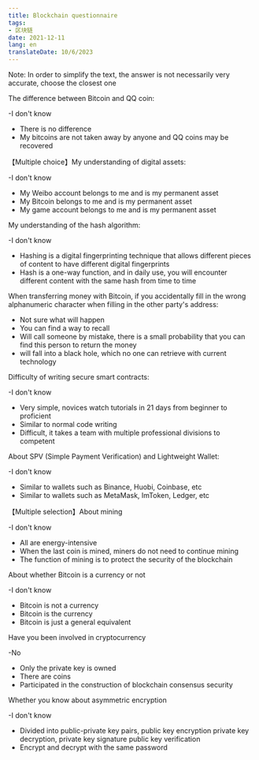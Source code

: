 ```yaml
---
title: Blockchain questionnaire
tags:
- 区块链
date: 2021-12-11
lang: en
translateDate: 10/6/2023
---
```


Note: In order to simplify the text, the answer is not necessarily very accurate, choose the closest one

The difference between Bitcoin and QQ coin:

-I don't know
- There is no difference
- My bitcoins are not taken away by anyone and QQ coins may be recovered

【Multiple choice】My understanding of digital assets:

-I don't know
- My Weibo account belongs to me and is my permanent asset
- My Bitcoin belongs to me and is my permanent asset
- My game account belongs to me and is my permanent asset

My understanding of the hash algorithm:

-I don't know
- Hashing is a digital fingerprinting technique that allows different pieces of content to have different digital fingerprints
- Hash is a one-way function, and in daily use, you will encounter different content with the same hash from time to time

When transferring money with Bitcoin, if you accidentally fill in the wrong alphanumeric character when filling in the other party's address:

- Not sure what will happen
- You can find a way to recall
- Will call someone by mistake, there is a small probability that you can find this person to return the money
- will fall into a black hole, which no one can retrieve with current technology

Difficulty of writing secure smart contracts:

-I don't know
- Very simple, novices watch tutorials in 21 days from beginner to proficient
- Similar to normal code writing
- Difficult, it takes a team with multiple professional divisions to competent

About SPV (Simple Payment Verification) and Lightweight Wallet:

-I don't know
- Similar to wallets such as Binance, Huobi, Coinbase, etc
- Similar to wallets such as MetaMask, ImToken, Ledger, etc

【Multiple selection】About mining

-I don't know
- All are energy-intensive
- When the last coin is mined, miners do not need to continue mining
- The function of mining is to protect the security of the blockchain

About whether Bitcoin is a currency or not

-I don't know
- Bitcoin is not a currency
- Bitcoin is the currency
- Bitcoin is just a general equivalent

Have you been involved in cryptocurrency

-No
- Only the private key is owned
- There are coins
- Participated in the construction of blockchain consensus security

Whether you know about asymmetric encryption

-I don't know
- Divided into public-private key pairs, public key encryption private key decryption, private key signature public key verification
- Encrypt and decrypt with the same password
